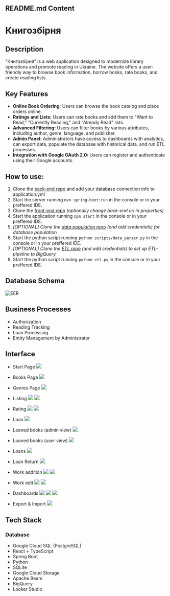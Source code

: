 ## README.md Content

# Книгозбірня

## **Description**

"Книгозбірня" is a web application designed to modernize library operations and promote reading in Ukraine. The website offers a user-friendly way to browse book information, borrow books, rate books, and create reading lists. 

## **Key Features**

*   **Online Book Ordering:** Users can browse the book catalog and place orders online. 
*   **Ratings and Lists:** Users can rate books and add them to "Want to Read," "Currently Reading," and "Already Read" lists. 
*   **Advanced Filtering:** Users can filter books by various attributes, including author, genre, language, and publisher. 
*   **Admin Panel:** Administrators have access to dashboards with analytics, can export data, populate the database with historical data, and run ETL processes. 
*   **Integration with Google OAuth 2.0:** Users can register and authenticate using their Google accounts. 

## How to use:
1. Clone the [back-end repo](https://github.com/maksym-myna/knyhozbirnia) and add your database connection info to application.yml
2. Start the server running `mvn spring-boot:run` in the console or in your preffered IDE.
3. Clone the [front-end repo](https://github.com/maksym-myna/kyhozbirnia-react) *(optionally change back-end url in properties)*
4. Start the application running `npm start` in the console or in your preffered IDE.
5. *[OPTIONAL] Clone the [data population repo](https://github.com/maksym-myna/dw-data-load-scripts) (and add credentials) for database population*
6. Start the python script running `python scripts/data_parser.py` in the console or in your preffered IDE.
7. *[OPTIONAL] Clone the [ETL repo](https://github.com/maksym-myna/etl) (and add credentials) to set up ETL-pipeline to BigQuery*
8. Start the python script running `python etl.py` in the console or in your preffered IDE.

## **Database Schema**
![EER](https://i.ibb.co/f8862GG/eer-1.png)

## **Business Processes**

*   Authorization
*   Reading Tracking
*   Loan Processing
*   Entity Management by Administrator

## **Interface**
* Start Page
![](https://i.ibb.co/Qv5nK48/main.png)

* Books Page
![](https://i.ibb.co/ZKSJY9N/filtering.png)

* Genres Page
![](https://i.ibb.co/X5Sbqtd/genres.png)

* Listing
![](https://i.ibb.co/59xG4zq/listing.png)
![](https://i.ibb.co/f1hdBd3/listing-filter.png)

* Rating
![](https://i.ibb.co/L8Qjpt5/rating.png)
![](https://i.ibb.co/3YDtVsX/rating-filter.png)

* Loan
![](https://i.ibb.co/smyRfMV/loan.png)


* Loaned books (admin view)
![](https://i.ibb.co/C9d9LcB/profile.png)

* Loaned books (user view)
![](https://i.ibb.co/r0rhQxr/loans-from-user.png)

* Loans
![](https://i.ibb.co/Sw8y7RD/loans.png)
* Loan Return
![](https://i.ibb.co/PxHpzhm/loan-by-administrator.png)



* Work addition
![](https://i.ibb.co/rsW5hKG/add-work.png)
![](https://i.ibb.co/jLW4Qyh/added-work.png)

* Work edit
![](https://i.ibb.co/fXt3C9k/work-edit.png)
![](https://i.ibb.co/3rxbD7N/edited-work.png)

* Dashboards
![](https://i.ibb.co/4ssx36V/dashboard-1.png)
![](https://i.ibb.co/QpvnZyP/dashboard-2.png)
![](https://i.ibb.co/CWYhqpS/dashboard-3.png)

* Export & Import 
![](https://i.ibb.co/PW7ZNBm/import-export.png)

## **Tech Stack**

### **Database**

*   Google Cloud SQL (PostgreSQL)
*   React + TypeScript
*   Spring Boot
*   Python
*   SQLite
*   Google Cloud Storage
*   Apache Beam
*   BigQuery
*   Looker Studio
